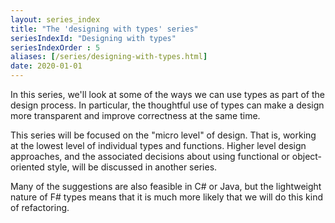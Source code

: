 ```yaml
---
layout: series_index
title: "The 'designing with types' series"
seriesIndexId: "Designing with types"
seriesIndexOrder : 5
aliases: [/series/designing-with-types.html]
date: 2020-01-01
---
```


In this series, we'll look at some of the ways we can use types as part of the design process.
In particular, the thoughtful use of types can make a design more transparent and improve correctness at the same time.

This series will be focused on the "micro level" of design. That is, working at the lowest level of individual types and functions.
Higher level design approaches, and the associated decisions about using functional or object-oriented style, will be discussed in another series.

Many of the suggestions are also feasible in C# or Java, but the lightweight nature of F# types means that it is much more likely that we will do this kind of refactoring.

